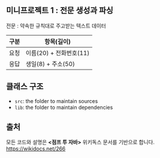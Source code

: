 ## 미니프로젝트 1 : 전문 생성과 파싱

전문 : 약속한 규칙대로 주고받는 텍스트 데이터

|구분|항목(길이)|
|------|-----|
|요청|이름(20) + 전화번호(11)|
|응답|생일(8) + 주소(50)|  



## 클래스 구조

- `src`: the folder to maintain sources
- `lib`: the folder to maintain dependencies  
  
  
## 출처
모든 코드와 설명은 **<점프 투 자바>** 위키독스 문서를 기반으로 합니다.  
https://wikidocs.net/266

